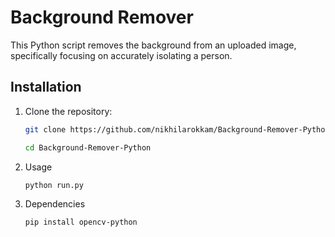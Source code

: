 # Background Remover










This Python script removes the background from an uploaded image, specifically focusing on accurately isolating a person.

## Installation

1. Clone the repository:

   ```bash
   git clone https://github.com/nikhilarokkam/Background-Remover-Python.git
   ```
   ```bash
   cd Background-Remover-Python

2. Usage
   ```bash
   python run.py
3. Dependencies
   ```bash
   pip install opencv-python
